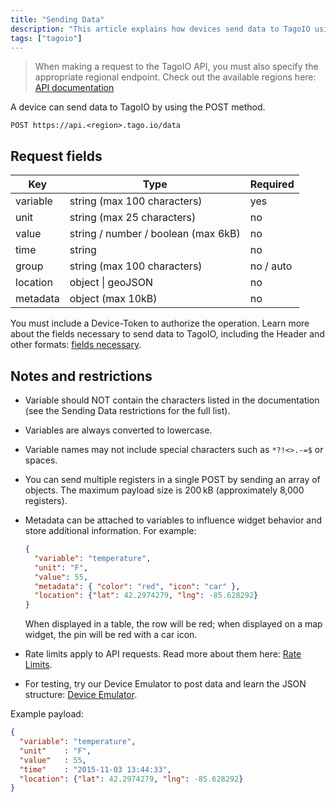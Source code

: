 ```yaml
---
title: "Sending Data"
description: "This article explains how devices send data to TagoIO using the POST endpoint, lists the available request fields and their requirements, and notes authentication and variable naming considerations."
tags: ["tagoio"]
---
```

> When making a request to the TagoIO API, you must also specify the appropriate regional endpoint. Check out the available regions here: [API documentation](https://docs.tago.io/api/)

A device can send data to TagoIO by using the POST method.

```
POST https://api.<region>.tago.io/data
```

## Request fields

| Key       | Type                           | Required    |
|-----------|--------------------------------|-------------|
| variable  | string (max 100 characters)    | yes         |
| unit      | string (max 25 characters)     | no          |
| value     | string / number / boolean (max 6kB) | no    |
| time      | string                         | no          |
| group     | string (max 100 characters)    | no / auto   |
| location  | object \| geoJSON              | no          |
| metadata  | object (max 10kB)              | no          |

You must include a Device-Token to authorize the operation. Learn more about the fields necessary to send data to TagoIO, including the Header and other formats: [fields necessary](../api/restful-api).

## Notes and restrictions

- Variable should NOT contain the characters listed in the documentation (see the Sending Data restrictions for the full list).
- Variables are always converted to lowercase.
- Variable names may not include special characters such as `*?!<>.-=$` or spaces.
- You can send multiple registers in a single POST by sending an array of objects. The maximum payload size is 200 kB (approximately 8,000 registers).
- Metadata can be attached to variables to influence widget behavior and store additional information. For example:
  
  ```json
  {
    "variable": "temperature",
    "unit": "F",
    "value": 55,
    "metadata": { "color": "red", "icon": "car" },
    "location": {"lat": 42.2974279, "lng": -85.628292}
  }
  ```
  
  When displayed in a table, the row will be red; when displayed on a map widget, the pin will be red with a car icon.
- Rate limits apply to API requests. Read more about them here: [Rate Limits](../rate-limits-hard-limits).
- For testing, try our Device Emulator to post data and learn the JSON structure: [Device Emulator](/docs/tagoio/devices/device-emulator).

Example payload:

```json
{
  "variable": "temperature",
  "unit"    : "F",
  "value"   : 55,
  "time"    : "2015-11-03 13:44:33",
  "location": {"lat": 42.2974279, "lng": -85.628292}
}
```
